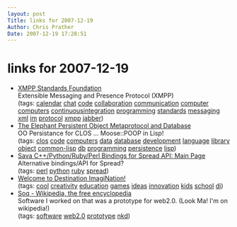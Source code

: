 ```yaml
---
layout: post
Title: links for 2007-12-19  
Author: Chris Prather
Date: 2007-12-19 17:28:51
---
```


# links for 2007-12-19
<ul class="delicious">
	<li>
		<div class="delicious-link"><a href="http://www.xmpp.org/">XMPP Standards Foundation</a></div>
		<div class="delicious-extended">Extensible Messaging and Presence Protocol (XMPP)</div>
		<div class="delicious-tags">(tags: <a href="http://del.icio.us/perigrin/calendar">calendar</a> <a href="http://del.icio.us/perigrin/chat">chat</a> <a href="http://del.icio.us/perigrin/code">code</a> <a href="http://del.icio.us/perigrin/collaboration">collaboration</a> <a href="http://del.icio.us/perigrin/communication">communication</a> <a href="http://del.icio.us/perigrin/computer">computer</a> <a href="http://del.icio.us/perigrin/computers">computers</a> <a href="http://del.icio.us/perigrin/continuousintegration">continuousintegration</a> <a href="http://del.icio.us/perigrin/programming">programming</a> <a href="http://del.icio.us/perigrin/standards">standards</a> <a href="http://del.icio.us/perigrin/messaging">messaging</a> <a href="http://del.icio.us/perigrin/xml">xml</a> <a href="http://del.icio.us/perigrin/im">im</a> <a href="http://del.icio.us/perigrin/protocol">protocol</a> <a href="http://del.icio.us/perigrin/xmpp">xmpp</a> <a href="http://del.icio.us/perigrin/jabber">jabber</a>)</div>
	</li>
	<li>
		<div class="delicious-link"><a href="http://common-lisp.net/project/elephant/">The Elephant Persistent Object Metaprotocol and Database</a></div>
		<div class="delicious-extended">OO Persistance for CLOS ... Moose::POOP in Lisp!</div>
		<div class="delicious-tags">(tags: <a href="http://del.icio.us/perigrin/clos">clos</a> <a href="http://del.icio.us/perigrin/code">code</a> <a href="http://del.icio.us/perigrin/computers">computers</a> <a href="http://del.icio.us/perigrin/data">data</a> <a href="http://del.icio.us/perigrin/database">database</a> <a href="http://del.icio.us/perigrin/development">development</a> <a href="http://del.icio.us/perigrin/language">language</a> <a href="http://del.icio.us/perigrin/library">library</a> <a href="http://del.icio.us/perigrin/object">object</a> <a href="http://del.icio.us/perigrin/common-lisp">common-lisp</a> <a href="http://del.icio.us/perigrin/db">db</a> <a href="http://del.icio.us/perigrin/programming">programming</a> <a href="http://del.icio.us/perigrin/persistence">persistence</a> <a href="http://del.icio.us/perigrin/lisp">lisp</a>)</div>
	</li>
	<li>
		<div class="delicious-link"><a href="http://www.savarese.com/software/SavaSpread/api/index.html">Sava C++/Python/Ruby/Perl Bindings for Spread API: Main Page</a></div>
		<div class="delicious-extended">Alternative bindings/API for Spread?</div>
		<div class="delicious-tags">(tags: <a href="http://del.icio.us/perigrin/perl">perl</a> <a href="http://del.icio.us/perigrin/python">python</a> <a href="http://del.icio.us/perigrin/ruby">ruby</a> <a href="http://del.icio.us/perigrin/spread">spread</a>)</div>
	</li>
	<li>
		<div class="delicious-link"><a href="http://www.idodi.org/">Welcome to Destination ImagiNation!</a></div>
		<div class="delicious-tags">(tags: <a href="http://del.icio.us/perigrin/cool">cool</a> <a href="http://del.icio.us/perigrin/creativity">creativity</a> <a href="http://del.icio.us/perigrin/education">education</a> <a href="http://del.icio.us/perigrin/games">games</a> <a href="http://del.icio.us/perigrin/ideas">ideas</a> <a href="http://del.icio.us/perigrin/innovation">innovation</a> <a href="http://del.icio.us/perigrin/kids">kids</a> <a href="http://del.icio.us/perigrin/school">school</a> <a href="http://del.icio.us/perigrin/di">di</a>)</div>
	</li>
	<li>
		<div class="delicious-link"><a href="http://en.wikipedia.org/wiki/Soq">Soq - Wikipedia, the free encyclopedia</a></div>
		<div class="delicious-extended">Software I worked on that was a prototype for web2.0. (Look Ma! I'm on wikipedia!)</div>
		<div class="delicious-tags">(tags: <a href="http://del.icio.us/perigrin/software">software</a> <a href="http://del.icio.us/perigrin/web2.0">web2.0</a> <a href="http://del.icio.us/perigrin/prototype">prototype</a> <a href="http://del.icio.us/perigrin/nkd">nkd</a>)</div>
	</li>
</ul>


